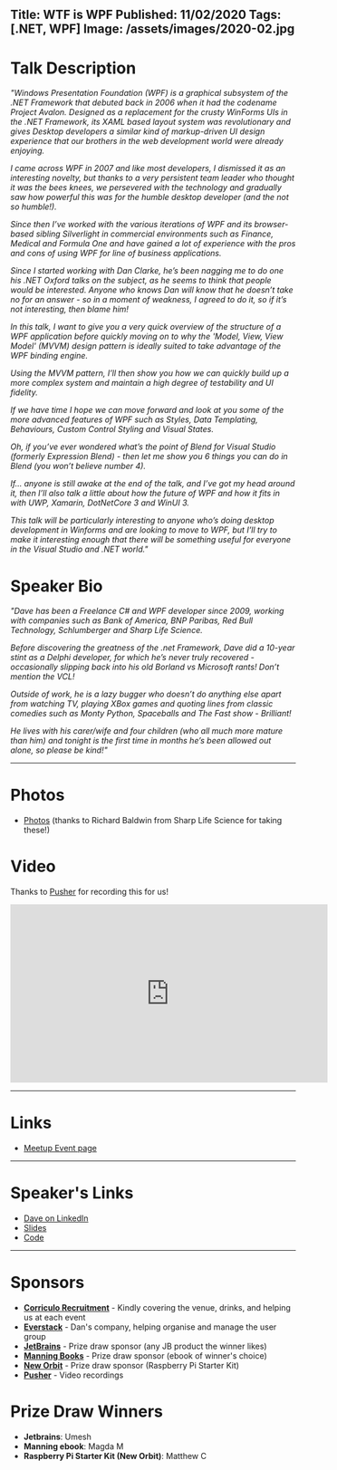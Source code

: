 Title: WTF is WPF
Published: 11/02/2020
Tags: [.NET, WPF]
Image: /assets/images/2020-02.jpg
---
# Talk Description

_"Windows Presentation Foundation (WPF) is a graphical subsystem of the .NET Framework that debuted back in 2006 when it had the codename Project Avalon. Designed as a replacement for the crusty WinForms UIs in the .NET Framework, its XAML based layout system was revolutionary and gives Desktop developers a similar kind of markup-driven UI design experience that our brothers in the web development world were already enjoying._

_I came across WPF in 2007 and like most developers, I dismissed it as an interesting novelty, but thanks to a very persistent team leader who thought it was the bees knees, we persevered with the technology and gradually saw how powerful this was for the humble desktop developer (and the not so humble!)._

_Since then I’ve worked with the various iterations of WPF and its browser-based sibling Silverlight in commercial environments such as Finance, Medical and Formula One and have gained a lot of experience with the pros and cons of using WPF for line of business applications._

_Since I started working with Dan Clarke, he’s been nagging me to do one his .NET Oxford talks on the subject, as he seems to think that people would be interested. Anyone who knows Dan will know that he doesn’t take no for an answer - so in a moment of weakness, I agreed to do it, so if it’s not interesting, then blame him!_

_In this talk, I want to give you a very quick overview of the structure of a WPF application before quickly moving on to why the 'Model, View, View Model' (MVVM) design pattern is ideally suited to take advantage of the WPF binding engine._

_Using the MVVM pattern, I’ll then show you how we can quickly build up a more complex system and maintain a high degree of testability and UI fidelity._

_If we have time I hope we can move forward and look at you some of the more advanced features of WPF such as Styles, Data Templating, Behaviours, Custom Control Styling and Visual States._

_Oh, if you’ve ever wondered what’s the point of Blend for Visual Studio (formerly Expression Blend) - then let me show you 6 things you can do in Blend (you won’t believe number 4)._

_If… anyone is still awake at the end of the talk, and I’ve got my head around it, then I’ll also talk a little about how the future of WPF and how it fits in with UWP, Xamarin, DotNetCore 3 and WinUI 3._

_This talk will be particularly interesting to anyone who’s doing desktop development in Winforms and are looking to move to WPF, but I’ll try to make it interesting enough that there will be something useful for everyone in the Visual Studio and .NET world."_

# Speaker Bio

_"Dave has been a Freelance C# and WPF developer since 2009, working with companies such as Bank of America, BNP Paribas, Red Bull Technology, Schlumberger and Sharp Life Science._

_Before discovering the greatness of the .net Framework, Dave did a 10-year stint as a Delphi developer, for which he’s never truly recovered - occasionally slipping back into his old Borland vs Microsoft rants! Don’t mention the VCL!_

_Outside of work, he is a lazy bugger who doesn’t do anything else apart from watching TV, playing XBox games and quoting lines from classic comedies such as Monty Python, Spaceballs and The Fast show - Brilliant!_

_He lives with his carer/wife and four children (who all much more mature than him) and tonight is the first time in months he’s been allowed out alone, so please be kind!"_

---

# Photos

* [Photos](https://www.dropbox.com/sh/id3k9820ep1bk4r/AAAdMXfr9-NsvkkVh9uhbGw-a?dl=0) (thanks to Richard Baldwin from Sharp Life Science for taking these!)

# Video

Thanks to [Pusher](https://pusher.com) for recording this for us!

<iframe width="560" height="315" src="https://www.youtube.com/embed/DLyGTerBmew" frameborder="0" allow="accelerometer; autoplay; encrypted-media; gyroscope; picture-in-picture" allowfullscreen></iframe>

---

# Links

* [Meetup Event page](https://www.meetup.com/dotnetoxford/events/266827319/)

---

# Speaker's Links

* [Dave on LinkedIn](https://www.linkedin.com/in/djedigital/)
* [Slides](https://djedigital.visualstudio.com/_git/WTF_is_WPF?path=%2FWTF%20is%20WPF.pptx)
* [Code](https://djedigital.visualstudio.com/_git/WTF_is_WPF)

---

# Sponsors

* **[Corriculo Recruitment](https://corriculo.co.uk)** - Kindly covering the venue, drinks, and helping us at each event
* **[Everstack](https://www.everstack.com)** - Dan's company, helping organise and manage the user group
* **[JetBrains](https://www.jetbrains.com/)** - Prize draw sponsor (any JB product the winner likes)
* **[Manning Books](https://www.manning.com)** - Prize draw sponsor (ebook of winner's choice)
* **[New Orbit](https://neworbit.co.uk)** - Prize draw sponsor (Raspberry Pi Starter Kit)
* **[Pusher](https://www.pusher.com/)** - Video recordings

# Prize Draw Winners

* **Jetbrains**: Umesh
* **Manning ebook**: Magda M
* **Raspberry Pi Starter Kit (New Orbit)**: Matthew C
